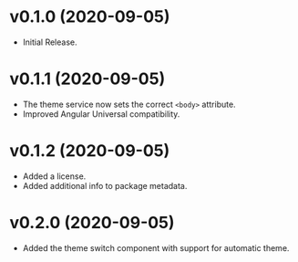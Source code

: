 # v0.1.0 (2020-09-05)

+ Initial Release.

# v0.1.1 (2020-09-05)

* The theme service now sets the correct `<body>` attribute.
* Improved Angular Universal compatibility.

# v0.1.2 (2020-09-05)

+ Added a license.
+ Added additional info to package metadata.

# v0.2.0 (2020-09-05)

+ Added the theme switch component with support for automatic theme.
